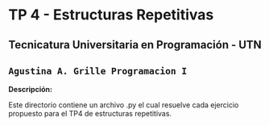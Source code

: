 # TP 4 - Estructuras Repetitivas
## Tecnicatura Universitaria en Programación - UTN 

`Agustina A. Grille
Programacion I`
---
**Descripción:**

Este directorio contiene un archivo .py el cual resuelve cada ejercicio propuesto para el TP4 de estructuras repetitivas.